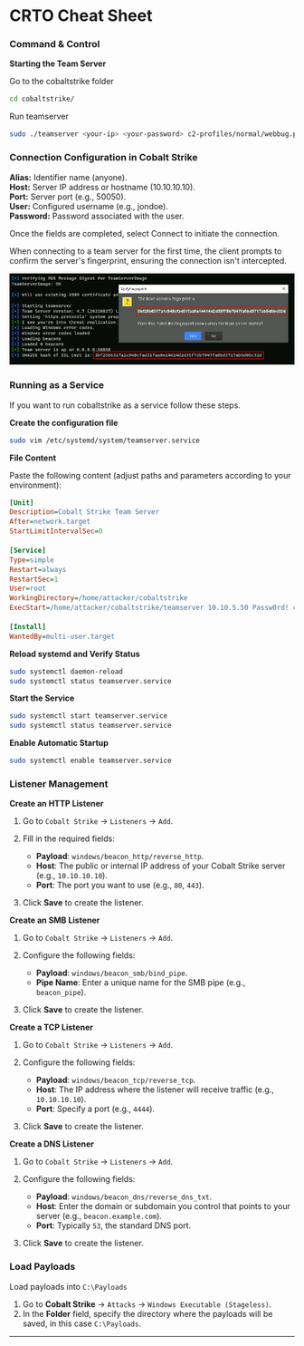 # CRTO Cheat Sheet

### **Command & Control**

**Starting the Team Server**

Go to the cobaltstrike folder

```bash
cd cobaltstrike/
```

Run teamserver

```bash
sudo ./teamserver <your-ip> <your-password> c2-profiles/normal/webbug.profile
```

### Connection Configuration in Cobalt Strike

**Alias:** Identifier name (anyone).  
**Host:** Server IP address or hostname (10.10.10.10).  
**Port:** Server port (e.g., 50050).  
**User:** Configured username (e.g., jondoe).  
**Password:** Password associated with the user.

Once the fields are completed, select Connect to initiate the connection.

When connecting to a team server for the first time, the client prompts to confirm the server's fingerprint, ensuring the connection isn't intercepted.

![alt text](image.png)

### **Running as a Service**

If you want to run cobaltstrike as a service follow these steps.

**Create the configuration file**

```bash
sudo vim /etc/systemd/system/teamserver.service
```

**File Content**

Paste the following content (adjust paths and parameters according to your environment):

```ini
[Unit]
Description=Cobalt Strike Team Server
After=network.target
StartLimitIntervalSec=0

[Service]
Type=simple
Restart=always
RestartSec=1
User=root
WorkingDirectory=/home/attacker/cobaltstrike
ExecStart=/home/attacker/cobaltstrike/teamserver 10.10.5.50 Passw0rd! c2-profiles/normal/webbug.profile

[Install]
WantedBy=multi-user.target
```

**Reload systemd and Verify Status**

```bash
sudo systemctl daemon-reload
sudo systemctl status teamserver.service
```

**Start the Service**

```bash
sudo systemctl start teamserver.service
sudo systemctl status teamserver.service
```

**Enable Automatic Startup**

```bash
sudo systemctl enable teamserver.service
```

### **Listener Management**

**Create an HTTP Listener**

1. Go to `Cobalt Strike` → `Listeners` → `Add`.
2. Fill in the required fields:

   - **Payload**: `windows/beacon_http/reverse_http`.
   - **Host**: The public or internal IP address of your Cobalt Strike server (e.g., `10.10.10.10`).
   - **Port**: The port you want to use (e.g., `80`, `443`).

3. Click **Save** to create the listener.

**Create an SMB Listener**

1. Go to `Cobalt Strike` → `Listeners` → `Add`.
2. Configure the following fields:

   - **Payload**: `windows/beacon_smb/bind_pipe`.
   - **Pipe Name**: Enter a unique name for the SMB pipe (e.g., `beacon_pipe`).

3. Click **Save** to create the listener.

**Create a TCP Listener**

1. Go to `Cobalt Strike` → `Listeners` → `Add`.
2. Configure the following fields:

   - **Payload**: `windows/beacon_tcp/reverse_tcp`.
   - **Host**: The IP address where the listener will receive traffic (e.g., `10.10.10.10`).
   - **Port**: Specify a port (e.g., `4444`).

3. Click **Save** to create the listener.

**Create a DNS Listener**

1. Go to `Cobalt Strike` → `Listeners` → `Add`.
2. Configure the following fields:

   - **Payload**: `windows/beacon_dns/reverse_dns_txt`.
   - **Host**: Enter the domain or subdomain you control that points to your server (e.g., `beacon.example.com`).
   - **Port**: Typically `53`, the standard DNS port.

3. Click **Save** to create the listener.

### Load Payloads

Load payloads into `C:\Payloads`

1. Go to **Cobalt Strike** → `Attacks` → `Windows Executable (Stageless)`.
2. In the **Folder** field, specify the directory where the payloads will be saved, in this case `C:\Payloads`.

---
